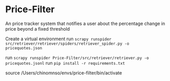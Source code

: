 # Price-Filter

An price tracker system that notifies a user about the percentage change in price beyond a fixed threshold

Create a virtual environment
run `scrapy runspider src/retriever/retriever/spiders/retriever_spider.py -o pricequotes.json`

run `scrapy runspider Price-Filter/src/retriever/retriever.py -o pricequotes.jsonl`
run `pip install -r requirements.txt`

source /Users/chinomnso/envs/price-filter/bin/activate
